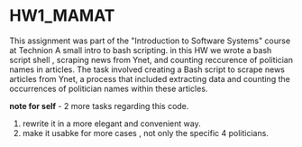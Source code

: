 # HW1_MAMAT
This assignment was part of the "Introduction to Software Systems" course at Technion
A small intro to bash scripting.
in this HW we wrote a bash script shell , scraping news from Ynet, and counting reccurence of politician names in articles.
The task involved creating a Bash script to scrape news articles from Ynet, a process that included extracting data and counting the occurrences of politician names within these articles.

**note for self** - 2 more tasks regarding this code.
1. rewrite it in a more elegant and convenient way.
2. make it usabke for more cases , not only the specific 4 politicians.
